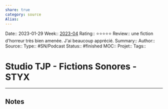 ```yaml
---
share: true 
category: source
Alias:
---
```

Date:: 2023-01-29
Week:: [2023-04](../week/2023-04.md)
Rating:: ⭐⭐⭐⭐⭐
Review:: une fiction d'horreur très bien amenée. J'ai beaucoup apprécié.
Summary:: 
Author::
Source:: 
Type:: #SN/Podcast 
Status:: #finished 
MOC::
Projet:: 
Tags:: 

# Studio TJP - Fictions Sonores - STYX


***

## Notes
